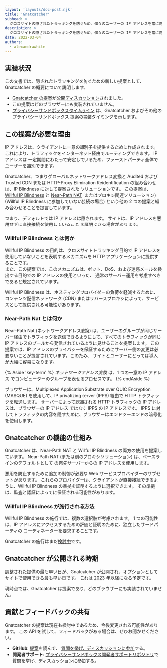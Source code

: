 ```yaml
---
layout: 'layouts/doc-post.njk'
title: 'Gnatcatcher'
subhead: >
  クロスサイトの隠されたトラッキングを防ぐため、個々のユーザーの IP アドレスを常に隠します。
description: >
  クロスサイトの隠されたトラッキングを防ぐため、個々のユーザーの IP アドレスを常に隠します。
date: 2022-03-04
authors:
  - alexandrawhite
---
```


## 実装状況

この文書では、隠されたトラッキングを防ぐための新しい提案として、Gnatcatcher の概要について説明します。

*  [Gnatcatcher の提案](https://github.com/bslassey/ip-blindness)が[公開ディスカッション](https://github.com/bslassey/ip-blindness/issues)されました。
*  この提案はどのブラウザーにも実装されていません。
*  [プライバシーサンドボックスタイムライン](https://privacysandbox.com/open-web/#the-privacy-sandbox-timeline) は、Gnatcatcher およびその他のプライバシーサンドボックス 提案の実装タイミングを示します。

## この提案が必要な理由

IP アドレスは、クライアントに一意の識別子を提供するために作成されます。 これにより、トラフィックをインターネット経由でルーティングできます。 IP アドレスは 一定期間にわたって安定しているため、ファーストパーティ全体でユーザーを識別できます。

Gnatcatcher、つまりグローバルネットワークアドレス変換と Audited および Trusted CDN または HTTP-Proxy Elimination Reidentification の組み合わせは、IP Blindness に対して提案された ソリューションです。 この提案は、[Willful IP Blindness](https://github.com/bslassey/ip-blindness/blob/master/willful_ip_blindness.md) と [Near-Path NAT](https://github.com/bslassey/ip-blindness/blob/master/near_path_nat.md) (またはプロキシ関連ソリューション) (Willful IP Blindness に参加していない接続の場合) という他の 2 つの提案と組み合わせることを提言しています。

つまり、デフォルトでは IP アドレスは隠されます。 サイトは、IP アドレスを悪用せずに直接接続を使用していること を証明できる場合があります。

### Willful IP Blindness とは何か

Willful IP Blindness の目的は、クロスサイトトラッキング目的で IP アドレスを使用していないことを表明するメカニズムを HTTP アプリケーションに提供することです。  
また、この提案では、このメカニズムは、ボット、DoS、および迷惑メールを検出する目的での IP アドレスの使用といった、 通常のサーバー運用を考慮すべきであると規定されています。

Willful IP Blindness は、ホスティングプロバイダーの負荷を軽減するために、コンテンツ配信ネットワーク (CDN) またはリバースプロキシによって、サービスとして提供される可能性があります。

### Near-Path Nat とは何か

Near-Path Nat (ネットワークアドレス変換) は、ユーザーのグループが同じサーバー経由でトラフィックを送信できるようにして、すべてのトラフィックが同じ IP アドレスのプールから発信されているように見せることを提案します。  この提案では、IP アドレスのプライバシーを保証するためにサーバー側の変更は必要ないことが提言されています。このため、 サイトとユーザーにとっては導入が大幅に容易になります。

{% Aside 'key-term' %}
_ネットワークアドレス変換_ は、1 つの一意の IP アドレス でコンピューターのグループを表せるプロセスです。
{% endAside %}

ブラウザーは、Multiplexed Application Substrate over QUIC Encryption (MASQUE) を使用して、IP privatizing server (IPPS) 経由で HTTP トラフィックを転送します。 サーバーによって認識される HTTP トラフィックの IP アドレスは、ブラウザーの IP アドレス ではなく IPPS の IP アドレスです。 IPPS に対してトラフィックの内容を隠すために、ブラウザーはエンドツーエンドの暗号化を使用します。

## Gnatcatcher の機能の仕組み

Gnatcatcher は、Near-Path NAT と Willful IP Blindness の両方の使用を提案しています。 Near-Path NAT (または別のプロキシソリューション) は、ベースラインのデフォルトとして の宛先サーバーからの IP アドレスを使用します。

悪用を防止するために追加の制御が必要な Web サービスプロバイダーのサブセットがあります。 これらのプロバイダーは、クライアントが直接接続できるように、Willful IP Blindness の準拠を証明するように選択できます。 その準拠は、監査と認証によってに保証される可能性があります。

### Willful IP Blindness が施行される方法

Willful IP Blindness の施行では、複数の選択肢が考慮されます。 1 つの可能性は、IP アドレスにアクセスするための評価と証明のために、独立したサードパーティの コーディネーターを要求することです。

Gnatcatcher の施行はまだ[検討中](https://github.com/bslassey/ip-blindness/issues)です。

## Gnatcatcher が公開される時期

調整された提供の最も早い日が、Gnatcatcher が公開され、オプションとしてサイトで使用できる最も早い日です。 これは 2023 年以降になる予定です。

現時点では、Gnatcatcher は提案であり、どのブラウザーにも実装されていません。

## 貢献とフィードバックの共有

Gnatcatcher の提案は現在も検討中であるため、今後変更される可能性があります。 この API を試して、フィードバックがある場合は、ぜひお聞かせください。

*  **GitHub**: [提案](https://github.com/bslassey/ip-blindness)を読んで、 [質問を挙げ、ディスカッションに参加](https://github.com/bslassey/ip-blindness/issues)する。
*  **開発者サポート**: [プライバシーサンドボックス開発者サポートリポジトリ](https://github.com/GoogleChromeLabs/privacy-sandbox-dev-support)で質問を挙げ、ディスカッションに参加する。
